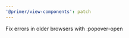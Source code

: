 ```yaml
---
'@primer/view-components': patch
---
```


Fix errors in older browsers with :popover-open

<!-- Changed components: Primer::Alpha::Tooltip -->

